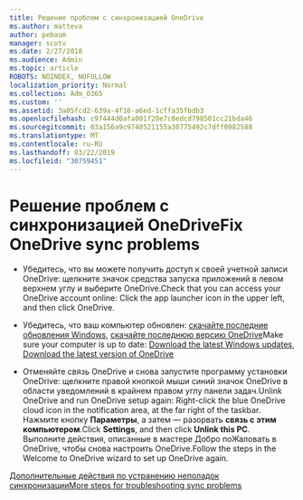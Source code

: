 ```yaml
---
title: Решение проблем с синхронизацией OneDrive
ms.author: matteva
author: pebaum
manager: scotv
ms.date: 2/27/2018
ms.audience: Admin
ms.topic: article
ROBOTS: NOINDEX, NOFOLLOW
localization_priority: Normal
ms.collection: Adm_O365
ms.custom: ''
ms.assetid: 3a05fcd2-639a-4f16-a6ed-1cffa35fbdb3
ms.openlocfilehash: c97444d0afa001f20e7c0edcd798501cc21bda46
ms.sourcegitcommit: 03a156a9c9740521155a30775492c7dff0982588
ms.translationtype: MT
ms.contentlocale: ru-RU
ms.lasthandoff: 03/22/2019
ms.locfileid: "30759451"
---
```

# <a name="fix-onedrive-sync-problems"></a><span data-ttu-id="0188d-102">Решение проблем с синхронизацией OneDrive</span><span class="sxs-lookup"><span data-stu-id="0188d-102">Fix OneDrive sync problems</span></span>

- <span data-ttu-id="0188d-103">Убедитесь, что вы можете получить доступ к своей учетной записи OneDrive: щелкните значок средства запуска приложений в левом верхнем углу и выберите OneDrive.</span><span class="sxs-lookup"><span data-stu-id="0188d-103">Check that you can access your OneDrive account online: Click the app launcher icon in the upper left, and then click OneDrive.</span></span>
    
- <span data-ttu-id="0188d-104">Убедитесь, что ваш компьютер обновлен: [скачайте последние обновления Windows](http://go.microsoft.com/fwlink/p/?LinkId=825773), [скачайте последнюю версию OneDrive](https://go.microsoft.com/fwlink/p/?linkid=844652)</span><span class="sxs-lookup"><span data-stu-id="0188d-104">Make sure your computer is up to date: [Download the latest Windows updates](http://go.microsoft.com/fwlink/p/?LinkId=825773), [Download the latest version of OneDrive](https://go.microsoft.com/fwlink/p/?linkid=844652)</span></span>
    
- <span data-ttu-id="0188d-105">Отменяйте связь OneDrive и снова запустите программу установки OneDrive: щелкните правой кнопкой мыши синий значок OneDrive в области уведомлений в крайнем правом углу панели задач.</span><span class="sxs-lookup"><span data-stu-id="0188d-105">Unlink OneDrive and run OneDrive setup again: Right-click the blue OneDrive cloud icon in the notification area, at the far right of the taskbar.</span></span> <span data-ttu-id="0188d-106">Нажмите кнопку **Параметры**, а затем — разорвать **связь с этим компьютером**.</span><span class="sxs-lookup"><span data-stu-id="0188d-106">Click **Settings**, and then click **Unlink this PC**.</span></span> <span data-ttu-id="0188d-107">Выполните действия, описанные в мастере Добро поЖаловать в OneDrive, чтобы снова настроить OneDrive.</span><span class="sxs-lookup"><span data-stu-id="0188d-107">Follow the steps in the Welcome to OneDrive wizard to set up OneDrive again.</span></span>
    
[<span data-ttu-id="0188d-108">Дополнительные действия по устранению неполадок синхронизации</span><span class="sxs-lookup"><span data-stu-id="0188d-108">More steps for troubleshooting sync problems</span></span>](https://go.microsoft.com/fwlink/?linkid=866431)
  

